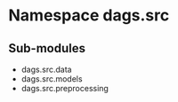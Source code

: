 Namespace dags.src
==================

Sub-modules
-----------
* dags.src.data
* dags.src.models
* dags.src.preprocessing